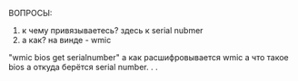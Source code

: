ВОПРОСЫ:
1. к чему привязываетесь?
здесь к serial nubmer
2. а как?
на винде - wmic 

"wmic bios get serialnumber"
а как расшифровывается wmic а что такое bios а откуда берётся serial number. . .